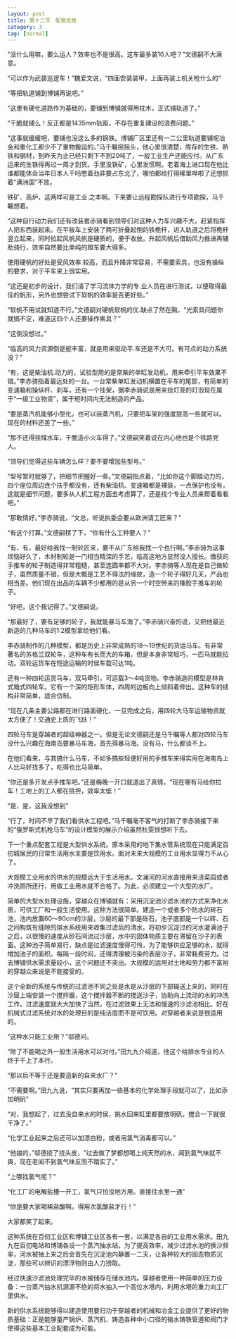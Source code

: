 ```yaml
---
layout: post
title: 第十二节　配套设施
category: 3
tag: [normal]
---
```


“没什么用嘛，要么运人？效率也不是很高。这车最多装10人吧？”文德嗣不大满意。

“可以作为武装巡逻车！”魏爱文说，“四面安装装甲，上面再装上机关枪什么的”

“等把轨道铺到博铺再说吧。”

“这里有硬化道路作为基础的，要铺到博铺就得用枕木，正式铺轨道了。”

“干脆就铺么！反正都是1435mm轨距，不存在重复建设的浪费问题。”

“这事就缓缓吧，要铺也没这么多的钢铁。博铺厂区里还有一二公里轨道要铺呢冶金和重化工都少不了重物搬运的。”马千瞩摇摇头，他心里很清楚，库存的生铁、熟铁和钢材，到昨天为止已经只剩下不到20吨了，一般工业生产还能应付。从广东运来的生铁得再过一周才到货。手里没铁矿，心里发慌啊。老着海上进口现在他比谁都能体会当年日本人干吗憋着劲非要占东北了，哪怕都给打得稀里哗啦了还想抓着“满洲国”不放。

铁矿、高炉，这两样可是工业.之本啊。下来要让远程勘探队进行专项勘探，马千瞩想着。

“这种自行动力我们还有改装套赤骑看到领导们对这种人力车兴趣不大，赶紧指挥人把东西装起来。在平板车上安装了两可折叠起倒的铁桅杆，进入轨道之后将桅杆竖立起来，同时拉起风帆风帆是硬质的，便于收放。升起风帆后借助风力推进再辅助骑行，效率自然要比单纯的蹬车要大得多。

使用硬帆的好处是受风效率.较高，而且升降非常容易，不需要索具，也没有操纵的要求，对于平车来上很实用。

“这还是初步的设计，我们请了学习流体力学的专.业人员在进行测试，以便取得最佳的帆形，另外也想尝试下软帆的效率是否更好些。”

“软帆不用试就知道不行。”文德嗣对硬帆软帆的优.缺点了然在胸，“光索具问题你就搞不定，难道这四个人还要操作索具？”

“这倒没想过。”

“临高的风力资源倒是挺丰富，就是用来驱动平.车还是不大可。有可点的动力系统没？”

“有，这是柴油机.动力的，试验型用的是常柴的单缸发动机，用来牵引平车效果不错。”李赤骑指着最远处的一台。一台常柴单缸发动机横置在平车的尾部，有简单的变速箱和操纵杆、刹车，还有一个挂架，据李赤骑说是用来挂灯笼的灯泡现在属于“一级工业物资”，属于短时间内无法制造的产品。

“要是蒸汽机能够小型化，也可以装蒸汽机，只要把车架的强度提高一些就可以。现在的材料还差了一些。”

“那不还得挂煤水车，干脆造小火车得了。”文德嗣笑着说在内心他也是个铁路党人。

“领导们觉得这些车辆怎么样？要不要增加些型号。”

“型号暂时就够了，把细节把握好一些。”文德嗣指点着，“比如你这个脚踏动力的，四个座位周边连个扶手都没有，还有柴油机、变速箱都是裸装，一点保护也没有，这就是细节问题，要多从人机工程方面去考虑算了，还是找个专业人员来帮着看看吧。”

“那敢情好。”李赤骑说，“文总，听说执委会要从欧洲请工匠来？”

“有这个打算。”文德嗣楞了下，“你有什么工种要人？”

“有，有，最好给我找一制轮匠来，要不从广东给我找一个也行啊。”李赤骑为这事烦恼好久了，木材制轮是一门相当精深的手艺，临高这地方显然没人擅长。缴获的手推车的轮子制造得非常粗糙，甚至连圆率都不大对。李赤骑等人现在是自己做轮子，虽然质量不错，但是大概是工艺不得法的缘故，造一个轮子得好几天，产品也相当差。他们现在出品的车辆不少都用的是从另一个时空带来的橡胶手推车的轮子。

“好吧，这个我记得了。”文德嗣说。

“那最好了，要有足够的轮子，我就能暴马车海了。”李赤骑兴奋的说，又把他最近新造的几种马车的1:2模型拿给他们看。

李赤骑制作的几种模型，都是历史上非常成熟的18～19世纪的货运马车。有非常著名的苏格兰双轮车，这种车有长而大的车箱，但是本身非常轻巧，一匹马就能拉动。双轮运货车在短途运输的时侯车载可达1吨。

还有一种四轮运货马车，双马牵引，可运载3～4吨货物。李赤骑造的模型是林肯式箱式四轮车。它有一个深的矩形车体，四周的边板向上倾斜着伸出。这种车的结构非常简单，适合仿制。

“现在几条主要公路都在进行路面硬化，一旦完成之后，用四轮大马车运输物资就太方便了！交通史上质的飞跃！”

四轮马车是穿越者的超级神器之一。但是无论文德嗣还是马千瞩等人都对四轮马车没什么兴趣在海南岛要暴马车海，首先得暴马海。没有马，什么都谈不上。

在他们看来，与其搞什么马车，不如多搞些轻便好用的手推车来得实用在海南岛上人比马好找多了，吃得也比马简单。

“你还是多开发点手推车吧。”还是梅晚一开口就道出了真情，“现在哪有马给你拉车！工地上的工人都在挑担，效率太低！”

“是，是，这我没想到”

“行了，时间不早了我们看供水工程吧。”马千瞩毫不客气的打断了李赤骑接下来的“俄罗斯式机枪马车”的设计模型的展示介绍虽然杜雯很想听下去。

下一个重点配套工程是大型供水系统。原本采用的地下集水管系统现在只能满足百仞城居民的日常生活用水主要是饮用水。面对未来大规模的工业用水显得力不从心了。

大规模工业用水的供水的规模远大于生活用水。文澜河的河水直接用来浇菜园或者冲洗厕所还行，用做工业用水就不合格了。为此，必须建立一个大型的水厂。

简单的大型水处理设施，穿越众在博铺就有：采用沉淀池沙滤水池的方式来净化水质，可供工厂和一般生活使用。这种方法很简单。建造一个或者多个防水的砖石池，池内放置60～90cm的沙层，沙层的最下部是砾石，池子底部是一个以砖、石之间构筑有缝隙的排水系统用来收集过滤后的清水。将初步沉淀过的河水灌满池子之后，以很慢的速度从砂石间流过沙层，水中的固体物质主要在滞留在沙子的表面。这种池子简单易行，缺点是过滤速度慢得可怜，为了能够供应足够的水，就得增加池子的面积。每隔一段时间，还得清理被污染的表层沙子，非常耗费劳力。过去博铺供水需求量较小，这个问题还不突出。大规模的运用对土地和劳力都不富裕的穿越众来说是不能接受的。

这个全新的系统与传统的过滤池不同之处是水是从沙层的下部输送上来的，同时在沙层上端安装一个搅拌器，这个搅拌器不断的搅送沙子，协助向上流动的水的冲洗工作。过滤速度就大大加快了当然，在过滤效果上无法和慢速的沙滤池相比。好在机械式过滤系统对水的处理目的是纯洁度而不是可饮用。对穿越者来说是很适用的。

“这种水只能工业用？”邬德问。

“除了不能喝之外一般生活用水可以对付。”田九九介绍道，他这个给排水专业的人终于干上了本行。

“那以后不等于还是要造新的自来水厂？”

“不需要啊。”田九九说，“其实只要再加一些基本的化学处理手段就可以了，比如添加明矾”

“对，我想起了，过去没自来水的时侯，挑水回来缸里都要放明矾，搅合一下就很干净了。”

“化学工业起来之后还可以加漂白粉，或者用氯气消毒都可以。”

“他娘的，”邬德挠了挠头皮，“过去做了梦都想喝上纯天然的水，闻到氯气味就不爽，现在老闻不到氯气味反而不踏实了。”

“上哪找氯气呢？”

“化工厂的电解盐槽一开工，氯气只怕没地方用。直接往水里一通”

“你是要大家喝稀盐酸啊。得用次氯酸盐才行！”

大家都笑了起来。

这种系统在百仞工业区和博铺工业区各有一套，以满足各自的工业用水需求。田九九在百仞电站和博铺各设一个蒸汽抽水站。为了提高效率，减少过滤水池的换沙频率，河水被抽上来之后会首先在沉淀池内静置一二天，让各种较大的固态物质沉淀，那些可以辨识的漂浮物则由人力捞取。

经过快速沙滤池处理完毕的水被储存在储水池内。穿越者使用一种简单的压力设备：一台蒸汽抽水机源源不绝的将水抽入一个高位水塔内，利用水塔的重力向工厂里供水。

新的供水系统能够得以建造使用要归功于穿越者的机械和冶金工业提供了更好的物质基础：正是能够量产锅炉、蒸汽机、铸造各种中小口径的输水铸铁管道和阀门才使得这些基本工业配套成为可能。